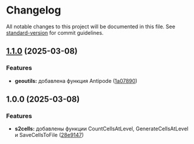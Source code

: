 # Changelog

All notable changes to this project will be documented in this file. See [standard-version](https://github.com/conventional-changelog/standard-version) for commit guidelines.

## [1.1.0](https://github.com/terratensor/gmxcore/compare/v1.0.0...v1.1.0) (2025-03-08)


### Features

* **geoutils:** добавлена функция Antipode ([1a07890](https://github.com/terratensor/gmxcore/commit/1a07890f871eb0755466a6fb5bf1558627f08167))

## 1.0.0 (2025-03-08)


### Features

* **s2cells:** добавлены функции CountCellsAtLevel, GenerateCellsAtLevel и SaveCellsToFile ([28e9147](https://github.com/terratensor/gmxcore/commit/28e9147dabe7a78feeea32f7734fdacddf44b082))
